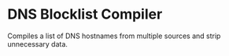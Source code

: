 # DNS Blocklist Compiler
Compiles a list of DNS hostnames from multiple sources and strip unnecessary data.
